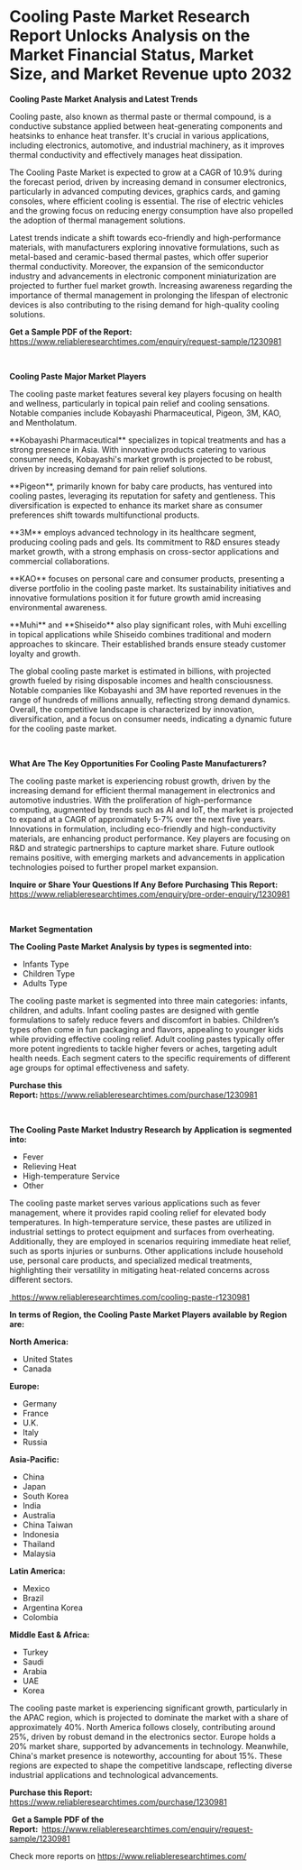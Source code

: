 <p><h1>Cooling Paste Market Research Report Unlocks Analysis on the Market Financial Status, Market Size, and Market Revenue upto 2032</h1></p><p><strong>Cooling Paste Market Analysis and Latest Trends</strong></p>
<p><p>Cooling paste, also known as thermal paste or thermal compound, is a conductive substance applied between heat-generating components and heatsinks to enhance heat transfer. It's crucial in various applications, including electronics, automotive, and industrial machinery, as it improves thermal conductivity and effectively manages heat dissipation.</p><p>The Cooling Paste Market is expected to grow at a CAGR of 10.9% during the forecast period, driven by increasing demand in consumer electronics, particularly in advanced computing devices, graphics cards, and gaming consoles, where efficient cooling is essential. The rise of electric vehicles and the growing focus on reducing energy consumption have also propelled the adoption of thermal management solutions.</p><p>Latest trends indicate a shift towards eco-friendly and high-performance materials, with manufacturers exploring innovative formulations, such as metal-based and ceramic-based thermal pastes, which offer superior thermal conductivity. Moreover, the expansion of the semiconductor industry and advancements in electronic component miniaturization are projected to further fuel market growth. Increasing awareness regarding the importance of thermal management in prolonging the lifespan of electronic devices is also contributing to the rising demand for high-quality cooling solutions.</p></p>
<p><strong>Get a Sample PDF of the Report:&nbsp;</strong> <a href="https://www.reliableresearchtimes.com/enquiry/request-sample/1230981?utm_campaign=3190&utm_medium=2&utm_source=Github&utm_content=ia&utm_term=08032025&utm_id=cooling-paste">https://www.reliableresearchtimes.com/enquiry/request-sample/1230981</a></p>
<p>&nbsp;</p>
<p><strong>Cooling Paste Major Market Players</strong></p>
<p><p>The cooling paste market features several key players focusing on health and wellness, particularly in topical pain relief and cooling sensations. Notable companies include Kobayashi Pharmaceutical, Pigeon, 3M, KAO, and Mentholatum. </p><p>**Kobayashi Pharmaceutical** specializes in topical treatments and has a strong presence in Asia. With innovative products catering to various consumer needs, Kobayashi's market growth is projected to be robust, driven by increasing demand for pain relief solutions.</p><p>**Pigeon**, primarily known for baby care products, has ventured into cooling pastes, leveraging its reputation for safety and gentleness. This diversification is expected to enhance its market share as consumer preferences shift towards multifunctional products.</p><p>**3M** employs advanced technology in its healthcare segment, producing cooling pads and gels. Its commitment to R&D ensures steady market growth, with a strong emphasis on cross-sector applications and commercial collaborations.</p><p>**KAO** focuses on personal care and consumer products, presenting a diverse portfolio in the cooling paste market. Its sustainability initiatives and innovative formulations position it for future growth amid increasing environmental awareness.</p><p>**Muhi** and **Shiseido** also play significant roles, with Muhi excelling in topical applications while Shiseido combines traditional and modern approaches to skincare. Their established brands ensure steady customer loyalty and growth.</p><p>The global cooling paste market is estimated in billions, with projected growth fueled by rising disposable incomes and health consciousness. Notable companies like Kobayashi and 3M have reported revenues in the range of hundreds of millions annually, reflecting strong demand dynamics. Overall, the competitive landscape is characterized by innovation, diversification, and a focus on consumer needs, indicating a dynamic future for the cooling paste market.</p></p>
<p>&nbsp;</p>
<p><strong>What Are The Key Opportunities For Cooling Paste Manufacturers?</strong></p>
<p><p>The cooling paste market is experiencing robust growth, driven by the increasing demand for efficient thermal management in electronics and automotive industries. With the proliferation of high-performance computing, augmented by trends such as AI and IoT, the market is projected to expand at a CAGR of approximately 5-7% over the next five years. Innovations in formulation, including eco-friendly and high-conductivity materials, are enhancing product performance. Key players are focusing on R&D and strategic partnerships to capture market share. Future outlook remains positive, with emerging markets and advancements in application technologies poised to further propel market expansion.</p></p>
<p><strong>Inquire or Share Your Questions If Any Before Purchasing This Report:</strong> <a href="https://www.reliableresearchtimes.com/enquiry/pre-order-enquiry/1230981?utm_campaign=3190&utm_medium=2&utm_source=Github&utm_content=ia&utm_term=08032025&utm_id=cooling-paste">https://www.reliableresearchtimes.com/enquiry/pre-order-enquiry/1230981</a></p>
<p>&nbsp;</p>
<p><strong>Market Segmentation</strong></p>
<p><strong>The Cooling Paste Market Analysis by types is segmented into:</strong></p>
<p><ul><li>Infants Type</li><li>Children Type</li><li>Adults Type</li></ul></p>
<p><p>The cooling paste market is segmented into three main categories: infants, children, and adults. Infant cooling pastes are designed with gentle formulations to safely reduce fevers and discomfort in babies. Children’s types often come in fun packaging and flavors, appealing to younger kids while providing effective cooling relief. Adult cooling pastes typically offer more potent ingredients to tackle higher fevers or aches, targeting adult health needs. Each segment caters to the specific requirements of different age groups for optimal effectiveness and safety.</p></p>
<p><strong>Purchase this Report:&nbsp;</strong><a href="https://www.reliableresearchtimes.com/purchase/1230981?utm_campaign=3190&utm_medium=2&utm_source=Github&utm_content=ia&utm_term=08032025&utm_id=cooling-paste">https://www.reliableresearchtimes.com/purchase/1230981</a></p>
<p>&nbsp;</p>
<p><strong>The Cooling Paste Market Industry Research by Application is segmented into:</strong></p>
<p><ul><li>Fever</li><li>Relieving Heat</li><li>High-temperature Service</li><li>Other</li></ul></p>
<p><p>The cooling paste market serves various applications such as fever management, where it provides rapid cooling relief for elevated body temperatures. In high-temperature service, these pastes are utilized in industrial settings to protect equipment and surfaces from overheating. Additionally, they are employed in scenarios requiring immediate heat relief, such as sports injuries or sunburns. Other applications include household use, personal care products, and specialized medical treatments, highlighting their versatility in mitigating heat-related concerns across different sectors.</p></p>
<p><a href="https://www.reliableresearchtimes.com/cooling-paste-r1230981?utm_campaign=3190&utm_medium=2&utm_source=Github&utm_content=ia&utm_term=08032025&utm_id=cooling-paste">&nbsp;https://www.reliableresearchtimes.com/cooling-paste-r1230981</a></p>
<p><strong>In terms of Region, the Cooling Paste Market Players available by Region are:</strong></p>
<p>
    <p> <strong> North America: </strong>
        <ul>
            <li>United States</li>
            <li>Canada</li>
        </ul>
        </p> 
    <p> <strong> Europe: </strong>
        <ul>
            <li>Germany</li>
            <li>France</li>
            <li>U.K.</li>
            <li>Italy</li>
            <li>Russia</li>
        </ul>
        </p> 
    <p> <strong> Asia-Pacific: </strong>
        <ul>
            <li>China</li>
            <li>Japan</li>
            <li>South Korea</li>
            <li>India</li>
            <li>Australia</li>
            <li>China Taiwan</li>
            <li>Indonesia</li>
            <li>Thailand</li>
            <li>Malaysia</li>
        </ul>
        </p> 
    <p> <strong> Latin America: </strong>
        <ul>
            <li>Mexico</li>
            <li>Brazil</li>
            <li>Argentina Korea</li>
            <li>Colombia</li>
        </ul>
        </p> 
    <p> <strong> Middle East & Africa: </strong>
        <ul>
            <li>Turkey</li>
            <li>Saudi</li>
            <li>Arabia</li>
            <li>UAE</li>
            <li>Korea</li>
        </ul>
    </p>
    </p>
<p><p>The cooling paste market is experiencing significant growth, particularly in the APAC region, which is projected to dominate the market with a share of approximately 40%. North America follows closely, contributing around 25%, driven by robust demand in the electronics sector. Europe holds a 20% market share, supported by advancements in technology. Meanwhile, China's market presence is noteworthy, accounting for about 15%. These regions are expected to shape the competitive landscape, reflecting diverse industrial applications and technological advancements.</p></p>
<p><strong>Purchase this Report: </strong><a href="https://www.reliableresearchtimes.com/purchase/1230981?utm_campaign=3190&utm_medium=2&utm_source=Github&utm_content=ia&utm_term=08032025&utm_id=cooling-paste">https://www.reliableresearchtimes.com/purchase/1230981</a></p>
<p>&nbsp;<strong>Get a Sample PDF of the Report:&nbsp;&nbsp;</strong><a href="https://www.reliableresearchtimes.com/enquiry/request-sample/1230981?utm_campaign=3190&utm_medium=2&utm_source=Github&utm_content=ia&utm_term=08032025&utm_id=cooling-paste">https://www.reliableresearchtimes.com/enquiry/request-sample/1230981</a></p>
<p><strong></strong></p>
<p>Check more reports on <a href="https://www.reliableresearchtimes.com/?utm_campaign=3190&utm_medium=2&utm_source=Github&utm_content=ia&utm_term=08032025&utm_id=cooling-paste">https://www.reliableresearchtimes.com/</a></p>